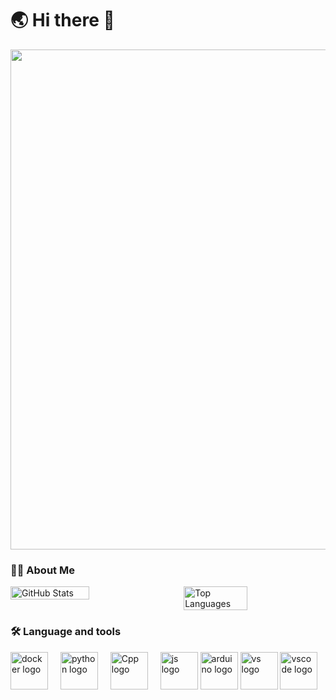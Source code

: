 <h1 align="left">🌏 Hi there 👋</h1>
<!--
**yoghurt321/yoghurt321** is a ✨ _special_ ✨ repository because its `README.md` (this file) appears on your GitHub profile.

Here are some ideas to get you started:

- 🔭 I’m currently working on ...
- 🌱 I’m currently learning ...
- 👯 I’m looking to collaborate on ...
- 🤔 I’m looking for help with ...
- 💬 Ask me about ...
- 📫 How to reach me: ...
- 😄 Pronouns: ...
- ⚡ Fun fact: ...
-->

<!--https://github.com/Ashutosh00710/github-readme-activity-graph-->
<img width="800" src="https://github-readme-activity-graph.vercel.app/graph?username=yoghurt321&theme=react&hide_border=true&area=true" />

<h3 align="left">👩‍💻  About Me</h3>
<div style="display: flex; justify-content: space-between;">
  <!--https://github.com/anuraghazra/github-readme-stats-->
  <img align="center" src="https://github-readme-stats.vercel.app/api?username=yoghurt321&theme=transparent&include_all_commits=true&show_icons=true&hide_border=true" alt="GitHub Stats" width="50%" />
  <!---->
  <img align="center" src="https://github-readme-stats.vercel.app/api/top-langs/?username=yoghurt321&theme=transparent&hide_border=true&layout=donut-vertical&langs_count=6" alt="Top Languages" width="45%" />
</div>

<h3 align="left">🛠 Language and tools</h3>
<div align="left">
  <img src="https://cdn.jsdelivr.net/gh/devicons/devicon@latest/icons/docker/docker-original-wordmark.svg" height="60" alt="docker logo" />
  <img width="12" />
  <img src="https://cdn.jsdelivr.net/gh/devicons/devicon@latest/icons/python/python-original-wordmark.svg" height="60" alt="python logo" />
  <img width="12" />
  <img src="https://cdn.jsdelivr.net/gh/devicons/devicon@latest/icons/cplusplus/cplusplus-original.svg" height="60" alt="Cpp logo" />
  <img width="12" />
  <img src="https://cdn.jsdelivr.net/gh/devicons/devicon@latest/icons/javascript/javascript-original.svg" height="60" alt="js logo" />
  <img src="https://cdn.jsdelivr.net/gh/devicons/devicon@latest/icons/arduino/arduino-original-wordmark.svg" height="60" alt="arduino logo" />
  <img src="https://cdn.jsdelivr.net/gh/devicons/devicon@latest/icons/visualstudio/visualstudio-original.svg" height="60" alt="vs logo" />
  <img src="https://cdn.jsdelivr.net/gh/devicons/devicon@latest/icons/vscode/vscode-original-wordmark.svg" height="60" alt="vscode logo" />
  
<div
